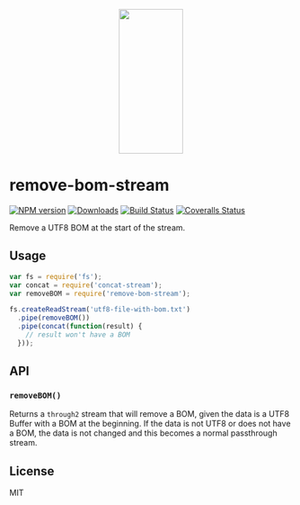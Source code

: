 <p align="center">
  <a href="https://gulpjs.com">
    <img height="257" width="114" src="https://raw.githubusercontent.com/gulpjs/artwork/master/gulp-2x.png">
  </a>
</p>

# remove-bom-stream

[![NPM version][npm-image]][npm-url] [![Downloads][downloads-image]][npm-url] [![Build Status][ci-image]][ci-url] [![Coveralls Status][coveralls-image]][coveralls-url]

Remove a UTF8 BOM at the start of the stream.

## Usage

```js
var fs = require('fs');
var concat = require('concat-stream');
var removeBOM = require('remove-bom-stream');

fs.createReadStream('utf8-file-with-bom.txt')
  .pipe(removeBOM())
  .pipe(concat(function(result) {
    // result won't have a BOM
  }));
```

## API

### `removeBOM()`

Returns a `through2` stream that will remove a BOM, given the data is a UTF8 Buffer with a BOM at the beginning. If the data is not UTF8 or does not have a BOM, the data is not changed and this becomes a normal passthrough stream.

## License

MIT


<!-- prettier-ignore-start -->
[downloads-image]: https://img.shields.io/npm/dm/remove-bom-stream.svg?style=flat-square
[npm-url]: https://npmjs.com/package/remove-bom-stream
[npm-image]: https://img.shields.io/npm/v/remove-bom-stream.svg?style=flat-square

[ci-url]: https://github.com/gulpjs/remove-bom-stream/actions?query=workflow:dev
[ci-image]: https://img.shields.io/github/workflow/status/gulpjs/remove-bom-stream/dev?style=flat-square

[coveralls-url]: https://coveralls.io/r/gulpjs/remove-bom-stream
[coveralls-image]: https://img.shields.io/coveralls/gulpjs/remove-bom-stream/master.svg?style=flat-square
<!-- prettier-ignore-end -->
